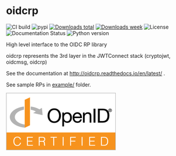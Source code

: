 # oidcrp

![CI build](https://github.com/IdentityPython/JWTConnect-Python-OidcRP/workflows/oidcrp/badge.svg)
![pypi](https://img.shields.io/pypi/v/oidcrp.svg)
[![Downloads total](https://pepy.tech/badge/oidcrp)](https://pepy.tech/project/oidcrp)
[![Downloads week](https://pepy.tech/badge/oidcrp/week)](https://pepy.tech/project/oidcrp)
![License](https://img.shields.io/badge/license-Apache%202-blue.svg)
![Documentation Status](https://readthedocs.org/projects/JWTConnect-Python-OidcRP/badge/?version=latest)
![Python version](https://img.shields.io/badge/python-3.7%20%7C%203.8%20%7C%203.9-blue.svg)


High level interface to the OIDC RP library

oidcrp represents the 3rd layer in the JWTConnect stack (cryptojwt, oidcmsg, oidcrp)

See the documentation at http://oidcrp.readthedocs.io/en/latest/ .

See sample RPs in [example/](https://github.com/IdentityPython/JWTConnect-Python-OidcRP/tree/master/example) folder.

![OIDC Certification mark](doc/source/_images/oid-l-certification-mark-l-rgb-150dpi-90mm-300x157.png)
